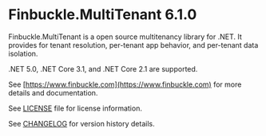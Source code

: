 # Finbuckle.MultiTenant 6.1.0

Finbuckle.MultiTenant is a open source multitenancy library for .NET.
It provides for tenant resolution, per-tenant app behavior, and per-tenant data isolation.

.NET 5.0, .NET Core 3.1, and .NET Core 2.1 are supported.

See [https://www.finbuckle.com](https://www.finbuckle.com) for more details and documentation.  

See [LICENSE](LICENSE) file for license information.

See [CHANGELOG](CHANGELOG.md) for version history details.
